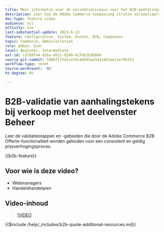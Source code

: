 ```yaml
---
title: Meer informatie over de validatieniveaus voor het B2B-aanhalingsproces vindt u in het deelvenster Beheer
description: Leer hoe de Adobe Commerce-toepassing strikte validatieprocessen heeft.  Deze videozelfstudie demonstreert het validatieproces vanuit het Adobe Commerce-beheerdeelvenster om te controleren of de quotaprocedure geldig en consistent is
doc-type: feature video
audience: all
activity: use
last-substantial-update: 2023-6-13
feature: Configuration, System, Quotes, B2B, Companies
topic: Commerce, Administration
role: Admin, User
level: Beginner, Intermediate
exl-id: ca789f44-456a-461c-9249-41fdb2bd6804
source-git-commit: 598bff1fd2cefdc449d5ae3431401aec1e796313
workflow-type: tm+mt
source-wordcount: '86'
ht-degree: 0%

---
```


# B2B-validatie van aanhalingstekens bij verkoop met het deelvenster Beheer

Leer de validatiestappen en -gebieden die door de Adobe Commerce B2B Offerte-functionaliteit worden geboden voor een consistent en geldig prijsverhogingsproces.

{{b2b-feature}}

## Voor wie is deze video?

- Webmanagers
- Handelshandelaren

## Video-inhoud

>[!VIDEO](https://video.tv.adobe.com/v/3420413?learn=on)

{{$include /help/_includes/b2b-quote-additional-resources.md}}
